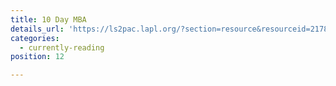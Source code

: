 ```yaml
---
title: 10 Day MBA
details_url: 'https://ls2pac.lapl.org/?section=resource&resourceid=21785586'
categories:
  - currently-reading
position: 12

---
```

